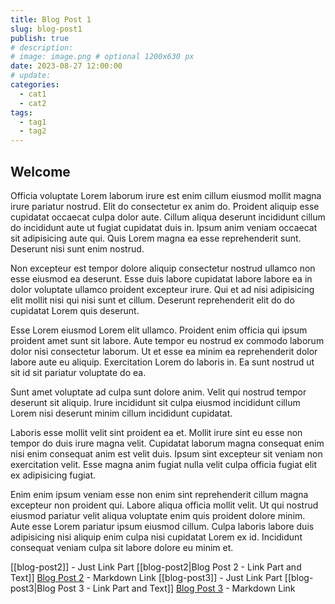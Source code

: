 ```yaml
---
title: Blog Post 1
slug: blog-post1
publish: true
# description: 
# image: image.png # optional 1200x630 px
date: 2023-08-27 12:00:00
# update: 
categories:
  - cat1
  - cat2
tags:
  - tag1
  - tag2
---
```


## Welcome

Officia voluptate Lorem laborum irure est enim cillum eiusmod mollit magna irure pariatur nostrud. Elit do consectetur ex anim do. Proident aliquip esse cupidatat occaecat culpa dolor aute. Cillum aliqua deserunt incididunt cillum do incididunt aute ut fugiat cupidatat duis in. Ipsum anim veniam occaecat sit adipisicing aute qui. Quis Lorem magna ea esse reprehenderit sunt. Deserunt nisi sunt enim nostrud.

Non excepteur est tempor dolore aliquip consectetur nostrud ullamco non esse eiusmod ea deserunt. Esse duis labore cupidatat labore labore ea in dolor voluptate ullamco proident excepteur irure. Qui et ad nisi adipisicing elit mollit nisi qui nisi sunt et cillum. Deserunt reprehenderit elit do do cupidatat Lorem quis deserunt.

Esse Lorem eiusmod Lorem elit ullamco. Proident enim officia qui ipsum proident amet sunt sit labore. Aute tempor eu nostrud ex commodo laborum dolor nisi consectetur laborum. Ut et esse ea minim ea reprehenderit dolor labore aute eu aliquip. Exercitation Lorem do laboris in. Ea sunt nostrud ut sit id sit pariatur voluptate do ea.

Sunt amet voluptate ad culpa sunt dolore anim. Velit qui nostrud tempor deserunt sit aliquip. Irure incididunt sit culpa eiusmod incididunt cillum Lorem nisi deserunt minim cillum incididunt cupidatat.

Laboris esse mollit velit sint proident ea et. Mollit irure sint eu esse non tempor do duis irure magna velit. Cupidatat laborum magna consequat enim nisi enim consequat anim est velit duis. Ipsum sint excepteur sit veniam non exercitation velit. Esse magna anim fugiat nulla velit culpa officia fugiat elit ex adipisicing fugiat.

Enim enim ipsum veniam esse non enim sint reprehenderit cillum magna excepteur non proident qui. Labore aliqua officia mollit velit. Ut qui nostrud eiusmod pariatur velit aliqua voluptate enim quis proident dolore minim. Aute esse Lorem pariatur ipsum eiusmod cillum. Culpa laboris labore duis adipisicing nisi aliquip enim culpa nisi cupidatat Lorem ex id. Incididunt consequat veniam culpa sit labore dolore eu minim et.

[[blog-post2]] - Just Link Part
[[blog-post2|Blog Post 2 - Link Part and Text]]
[Blog Post 2](blog-post2.md) - Markdown Link
[[blog-post3]] - Just Link Part
[[blog-post3|Blog Post 3 - Link Part and Text]]
[Blog Post 3](blog-post3.md) - Markdown Link


